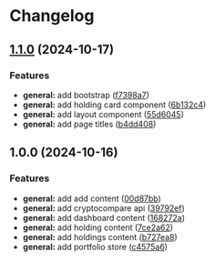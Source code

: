 # Changelog

## [1.1.0](https://github.com/karmasakshi/cryptrack/compare/v1.0.0...v1.1.0) (2024-10-17)


### Features

* **general:** add bootstrap ([f7398a7](https://github.com/karmasakshi/cryptrack/commit/f7398a77cace077840af57d83a320d95c77d1f42))
* **general:** add holding card component ([6b132c4](https://github.com/karmasakshi/cryptrack/commit/6b132c4f0f7caba73f410c314939ce4e95b9b86e))
* **general:** add layout component ([55d6045](https://github.com/karmasakshi/cryptrack/commit/55d6045c407d5e7d4861e2207daefdab9c8bb7a4))
* **general:** add page titles ([b4dd408](https://github.com/karmasakshi/cryptrack/commit/b4dd4085c1a88775f0d9671b596e44b0d7f2bfa9))

## 1.0.0 (2024-10-16)


### Features

* **general:** add add content ([00d87bb](https://github.com/karmasakshi/cryptrack/commit/00d87bb95c9bdbf31fa083ba1a5ea109ae0f9cc7))
* **general:** add cryptocompare api ([39792ef](https://github.com/karmasakshi/cryptrack/commit/39792efe84cddff592b028e1f58b71c3c42e905f))
* **general:** add dashboard content ([168272a](https://github.com/karmasakshi/cryptrack/commit/168272a49d78bc9f5b4e7c11a6a02ea92b38ba8b))
* **general:** add holding content ([7ce2a62](https://github.com/karmasakshi/cryptrack/commit/7ce2a627fb4612c5e85974a7dac0e067910f6e0c))
* **general:** add holdings content ([b727ea8](https://github.com/karmasakshi/cryptrack/commit/b727ea8c0373ffdec8f70684e85af9c605feabef))
* **general:** add portfolio store ([c4575a6](https://github.com/karmasakshi/cryptrack/commit/c4575a67b67be7c8768aa692bf678c31fb48f77e))
